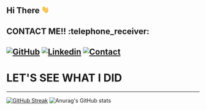 <h2> Hi There <img src="https://raw.githubusercontent.com/ABSphreak/ABSphreak/master/gifs/Hi.gif" height="20px"></h2>
<!-- Bu kısımda ise benim hakkımda iletişim kısımları var.-->
<h2> CONTACT ME!! :telephone_receiver: </h2>

[![GitHub](https://img.shields.io/badge/SUPPORT%20AT-GITHUB-blue?style=for-the-badge&logo=github)](https://github.com/dcangundogan)
[![Linkedin](https://img.shields.io/badge/linkedin-%230077B5.svg?&style=for-the-badge&logo=linkedin&logoColor=white)](https://www.linkedin.com/in/dcangundogan)
[![Contact](https://img.shields.io/badge/CONTACT-GMAIL-yellow?style=for-the-badge&logo=gmail&logoColor=white)](mailto:gundogandcan@gmail.com)
---

<!--
**dcangundogan/dcangundogan** is a ✨ _special_ ✨ repository because its `README.md` (this file) appears on your GitHub profile.

Here are some ideas to get you started:

- 🔭 I’m currently working on ...a
- 🌱 I’m currently learning ...
- 👯 I’m looking to collaborate on ...
- 🤔 I’m looking for help with ...
- 💬 Ask me about ...
- 📫 How to reach me: ...
- 😄 Pronouns: ...
- ⚡ Fun fact: ...
-->
# LET'S SEE WHAT I DID 
---


[![GitHub Streak](https://streak-stats.demolab.com?user=dcangundogan&background=000000&dates=EB5454&ring=EB5454&stroke=EB5454&sideLabels=EB5454&excludeDaysLabel=EB5454&fire=EB5454&currStreakLabel=EB5454&sideNums=FFFFFF&currStreakNum=FFFFFF)](https://git.io/streak-stats)
![Anurag's GitHub stats](https://github-readme-stats.vercel.app/api?username=dcangundogan&show_icons=true&theme=radical)
